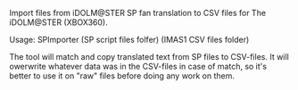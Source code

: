 Import files from iDOLM@STER SP fan translation to CSV files for The iDOLM@STER (XBOX360).

Usage:
SPImporter (SP script files folfer) (IMAS1 CSV files folder)

The tool will match and copy translated text from SP files to CSV-files. It will owerwrite whatever data was in the CSV-files in case of match, so it's better to use it on "raw" files before doing any work on them.
